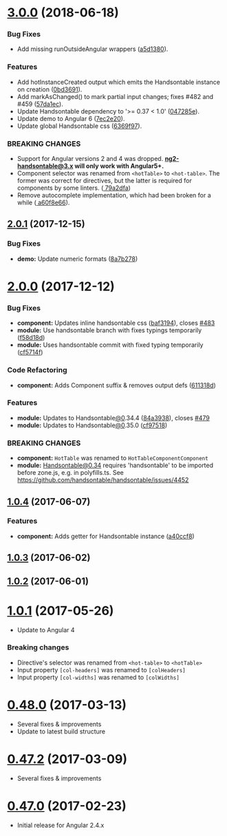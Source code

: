 <a name="3.0.0"></a>
# [3.0.0](https://github.com/valor-software/ng2-handsontable/compare/2.0.1...3.0.0) (2018-06-18)


### Bug Fixes

* Add missing runOutsideAngular wrappers ([a5d1380](https://github.com/valor-software/ng2-handsontable/commit/a5d1380)).


### Features

* Add hotInstanceCreated output which emits the Handsontable instance on creation ([0bd3691](https://github.com/valor-software/ng2-handsontable/commit/0bd3691)).
* Add markAsChanged() to mark partial input changes; fixes #482 and #459 ([57da1ec](https://github.com/valor-software/ng2-handsontable/commit/57da1ec)).
* Update Handsontable dependency to '>= 0.37 < 1.0' ([047285e](https://github.com/valor-software/ng2-handsontable/commit/047285e)).
* Update demo to Angular 6 ([7ec2e20](https://github.com/valor-software/ng2-handsontable/commit/7ec2e20)).
* Update global Handsontable css ([6369f97](https://github.com/valor-software/ng2-handsontable/commit/6369f97)).

### BREAKING CHANGES

* Support for Angular versions 2 and 4 was dropped. **ng2-handsontable@3.x will only work with Angular5+.**
* Component selector was renamed from `<hotTable>` to `<hot-table>`. The former was correct for directives, but the latter is required for components by some linters. ([
79a2dfa](https://github.com/valor-software/ng2-handsontable/commit/79a2dfa))
* Remove autocomplete implementation, which had been broken for a while ([
a60f8e66](https://github.com/valor-software/ng2-handsontable/commit/a60f8e66)).



<a name="2.0.1"></a>
## [2.0.1](https://github.com/valor-software/ng2-handsontable/compare/2.0.0...v2.0.1) (2017-12-15)


### Bug Fixes

* **demo:** Update numeric formats ([8a7b278](https://github.com/valor-software/ng2-handsontable/commit/8a7b278))



<a name="2.0.0"></a>
# [2.0.0](https://github.com/valor-software/ng2-handsontable/compare/v1.0.4...v2.0.0) (2017-12-12)


### Bug Fixes

* **component:** Updates inline handsontable css ([baf3194](https://github.com/valor-software/ng2-handsontable/commit/baf3194)), closes [#483](https://github.com/valor-software/ng2-handsontable/issues/483)
* **module:** Use handsontable branch with fixes typings temporarily ([f58d18d](https://github.com/valor-software/ng2-handsontable/commit/f58d18d))
* **module:** Uses handsontable commit with fixed typing temporarily ([cf5714f](https://github.com/valor-software/ng2-handsontable/commit/cf5714f))


### Code Refactoring

* **component:** Adds Component suffix & removes output defs ([611318d](https://github.com/valor-software/ng2-handsontable/commit/611318d))


### Features

* **module:** Updates to Handsontable[@0](https://github.com/0).34.4 ([84a3938](https://github.com/valor-software/ng2-handsontable/commit/84a3938)), closes [#479](https://github.com/valor-software/ng2-handsontable/issues/479)
* **module:** Updates to Handsontable[@0](https://github.com/0).35.0 ([cf97518](https://github.com/valor-software/ng2-handsontable/commit/cf97518))


### BREAKING CHANGES

* **component:** `HotTable` was renamed to `HotTableComponentComponent`
* **module:** Handsontable@0.34 requires 'handsontable' to be imported before zone.js, e.g. in polyfills.ts. See https://github.com/handsontable/handsontable/issues/4452



<a name="1.0.4"></a>
## [1.0.4](https://github.com/valor-software/ng2-handsontable/compare/v1.0.2...v1.0.4) (2017-06-07)


### Features

* **component:** Adds getter for Handsontable instance ([a40ccf8](https://github.com/valor-software/ng2-handsontable/commit/a40ccf8))



<a name="1.0.3"></a>
## [1.0.3](https://github.com/valor-software/ng2-handsontable/compare/v1.0.2...v1.0.3) (2017-06-02)



<a name="1.0.2"></a>
## [1.0.2](https://github.com/valor-software/ng2-handsontable/compare/1.0.1...v1.0.2) (2017-06-01)



<a name="1.0.1"></a>
# [1.0.1](https://github.com/valor-software/ng2-handsontable/compare/0.48.0...1.0.1) (2017-05-26)
- Update to Angular 4

### Breaking changes
- Directive's selector was renamed from `<hot-table>` to `<hotTable>`
- Input property `[col-headers]` was renamed to `[colHeaders]`
- Input property `[col-widths]` was renamed to `[colWidths]`

<a name="0.48.0"></a>
# [0.48.0](https://github.com/valor-software/ng2-handsontable/compare/0.47.2...0.48.0) (2017-03-13)
- Several fixes & improvements
- Update to latest build structure

<a name="0.47.2"></a>
# [0.47.2](https://github.com/valor-software/ng2-handsontable/compare/0.47.0...0.47.2) (2017-03-09)
- Several fixes & improvements

<a name="0.47.0"></a>
# [0.47.0](https://github.com/valor-software/ng2-handsontable/tree/0.47.0) (2017-02-23)
- Initial release for Angular 2.4.x
